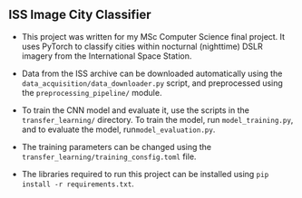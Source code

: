 ## ISS Image City Classifier
- This project was written for my MSc Computer Science final project. 
It uses PyTorch to classify cities within nocturnal (nighttime) DSLR imagery from
the International Space Station.

- Data from the ISS archive can be downloaded automatically using the `data_acquisition/data_downloader.py`
script, and preprocessed using the `preprocessing_pipeline/` module.

- To train the CNN model and evaluate it, use the scripts in the `transfer_learning/` directory. 
To train the model, run `model_training.py`, and to evaluate the model, run`model_evaluation.py`.

- The training parameters can be changed using the `transfer_learning/training_consfig.toml` file.

- The libraries required to run this project can be installed using `pip install -r requirements.txt`.